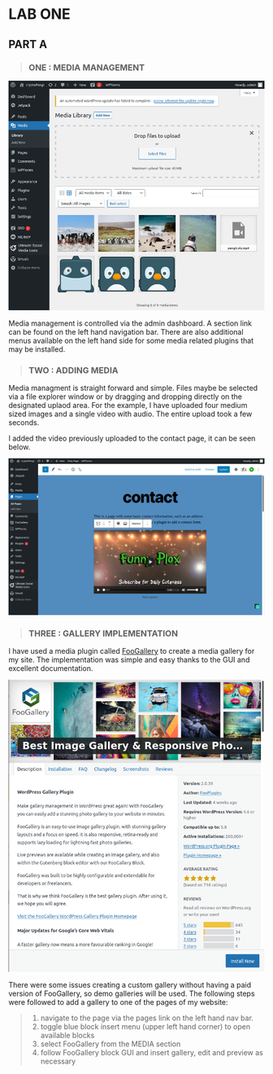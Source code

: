 # LAB ONE

## PART A

> ### ONE : MEDIA MANAGEMENT

![media mgmt screenshot](./assets/mm00.png)

Media management is controlled via the admin dashboard. A section link can be found on the left hand navigation bar. There are also additional menus available on the left hand side for some media related plugins that may be installed.

> ### TWO : ADDING MEDIA

Media managment is straight forward and simple. Files maybe be selected via a file explorer window or by dragging and dropping directly on the designated uplaod area. For the example, I have uploaded four medium sized images and a single video with audio. The entire upload took a few seconds.

I added the video previously uploaded to the contact page, it can be seen below.

![contact page](./assets/contactVideo.png)

> ### THREE : GALLERY IMPLEMENTATION 

I have used a media plugin called [FooGallery](https://fooplugins.com/foogallery/?utm_source=wp_plugin&utm_medium=foogallery_free&utm_campaign=help) to create a media gallery for my site. The implementation was simple and easy thanks to the GUI and excellent documentation.

![FooGallery](./assets/plugin01.png)

There were some issues creating a custom gallery without having a paid version of FooGallery, so demo galleries will be used. The following steps were followed to add a gallery to one of the pages of my website:

> 1. navigate to the page via the pages link on the left hand nav bar.
> 2. toggle blue block insert menu (upper left hand corner) to open available blocks
> 3. select FooGallery from the MEDIA section
> 4. follow FooGallery block GUI and insert gallery, edit and preview as necessary

